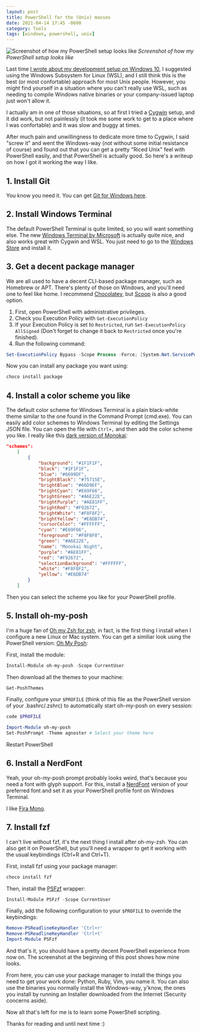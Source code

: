 ```yaml
---
layout: post
title: PowerShell for the (Unix) masses
date: 2021-04-14 17:45 -0600
category: Tools
tags: [windows, powershell, unix]
---
```


![Screenshot of how my PowerShell setup looks like]({attach}/images/powershell.png)
*Screenshot of how my PowerShell setup looks like*

Last time [I wrote about my development setup on Windows 10](/development-setup-on-windows-10.html), I suggested using the Windows Subsystem for Linux (WSL), and I still think this is the best (or most confortable) approach for most Unix people. However, you might find yourself in a situation where you can't really use WSL, such as needing to compile Windows native binaries or your company-issued laptop just won't allow it. 

I actually am in one of those situations, so at first I tried a [Cygwin](https://www.cygwin.com/) setup, and it did work, but not painlessly (it took me some work to get to a place where I was confortable) and it was slow and buggy at times.

After much pain and unwillingness to dedicate more time to Cygwin, I said "screw it" and went the Windows-way (not without some initial resistance of course) and found out that you can get a pretty "Riced Unix" feel with PowerShell easily, and that PowerShell is actually good. So here's a writeup on how I got it working the way I like.

<!--more-->

## 1. Install Git

You know you need it. You can get [Git for Windows here](https://git-scm.com/download/win).

## 2. Install Windows Terminal

The default PowerShell Terminal is quite limited, so you will want something else. The new [Windows Terminal by Microsoft](https://github.com/microsoft/terminal) is actually quite nice, and also works great with Cygwin and WSL. You just need to go to the [Windows Store](https://aka.ms/terminal-preview) and install it.

## 3. Get a decent package manager

We are all used to have a decent CLI-based package manager, such as Homebrew or APT. There's plenty of those on Windows, and you'll need one to feel like home. I recommend [Chocolatey](https://chocolatey.org/), but [Scoop](https://scoop.sh/) is also a good option.

1. First, open PowerShell with administrative privileges.
2. Check you Execution Policy with `Get-ExecutionPolicy`
3. If your Execution Policy is set to `Restricted`, run `Set-ExecutionPolicy AllSigned` (Don't forget to change it back to `Restricted` once you're finished).
4. Run the following command:
```powershell
Set-ExecutionPolicy Bypass -Scope Process -Force; [System.Net.ServicePointManager]::SecurityProtocol = [System.Net.ServicePointManager]::SecurityProtocol -bor 3072; iex ((New-Object System.Net.WebClient).DownloadString('https://chocolatey.org/install.ps1'))
```

Now you can install any package you want using:
```powershell
choco install package
```

## 4. Install a color scheme you like

The default color scheme for Windows Terminal is a plain black-white theme similar to the one found in the Command Prompt (cmd.exe). You can easily add color schemes to Windows Terminal by editing the Settings JSON file. You can open the file with `Ctrl+,` and then add the color scheme you like. I really like this [dark version of Monokai](https://github.com/NickSeagull/windows-terminal-monokai-night):

```json
"schemes": 
    [
        {
            "background": "#1F1F1F",
            "black": "#1F1F1F",
            "blue": "#6699DF",
            "brightBlack": "#75715E",
            "brightBlue": "#66D9EF",
            "brightCyan": "#E69F66",
            "brightGreen": "#A6E22E",
            "brightPurple": "#AE81FF",
            "brightRed": "#F92672",
            "brightWhite": "#F8F8F2",
            "brightYellow": "#E6DB74",
            "cursorColor": "#FFFFFF",
            "cyan": "#E69F66",
            "foreground": "#F8F8F8",
            "green": "#A6E22E",
            "name": "Monokai Night",
            "purple": "#AE81FF",
            "red": "#F92672",
            "selectionBackground": "#FFFFFF",
            "white": "#F8F8F2",
            "yellow": "#E6DB74"
        }
    ]
```
Then you can select the scheme you like for your PowerShell profile.

## 5. Install oh-my-posh

I'm a huge fan of [Oh my Zsh for zsh](https://github.com/ohmyzsh/ohmyzsh), in fact, is the first thing I install when I configure a new Linux or Mac system. You can get a similiar look using the PowerShell version: [Oh My Posh](https://ohmyposh.dev/):

First, install the module:
```powershell
Install-Module oh-my-posh -Scope CurrentUser
```

Then download all the themes to your machine:
```powershell
Get-PoshThemes
```

Finally, configure your `$PROFILE` (think of this file as the PowerShell version of your .bashrc/.zshrc) to automatically start oh-my-posh on every session:
```powershell
code $PROFILE
```

```powershell
Import-Module oh-my-posh
Set-PoshPrompt -Theme agnoster # Select your theme here
```

Restart PowerShell

## 6. Install a NerdFont

Yeah, your oh-my-posh prompt probably looks weird, that's because you need a font with glyph support. For this, install a [NerdFont](https://www.nerdfonts.com/) version of your preferred font and set it as your PowerShell profile font on Windows Terminal.

I like [Fira Mono](https://www.nerdfonts.com/font-downloads).

## 7. Install fzf

I can't live without fzf, it's the next thing I install after oh-my-zsh. You can also get it on PowerShell, but you'll need a wrapper to get it working with the usual keybindings (Ctrl+R and Ctrl+T).

First, install fzf using your package manager:
```powershell
choco install fzf
```

Then, install the [PSFzf](https://github.com/kelleyma49/PSFzf) wrapper:
```powershell
Install-Module PSFzf -Scope CurrentUser
```

Finally, add the following configuration to your `$PROFILE` to override the keybindings:
```powershell
Remove-PSReadlineKeyHandler 'Ctrl+r' 
Remove-PSReadlineKeyHandler 'Ctrl+t' 
Import-Module PSFzf
```

And that's it, you should have a pretty decent PowerShell experience from now on. The screenshot at the beginning of this post shows how mine looks.

From here, you can use your package manager to install the things you need to get your work done: Python, Ruby, Vim, you name it. You can also use the binaries you normally install the Windows-way, y'know, the ones you install by running an Installer downloaded from the Internet (Security concerns aside).

Now all that's left for me is to learn some PowerShell scripting.

Thanks for reading and until next time :)
